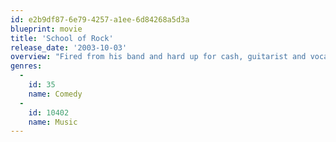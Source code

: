 ```yaml
---
id: e2b9df87-6e79-4257-a1ee-6d84268a5d3a
blueprint: movie
title: 'School of Rock'
release_date: '2003-10-03'
overview: "Fired from his band and hard up for cash, guitarist and vocalist Dewey Finn finagles his way into a job as a fourth-grade substitute teacher at a private school, where he secretly begins teaching his students the finer points of rock 'n' roll. The school's hard-nosed principal is rightly suspicious of Finn's activities. But Finn's roommate remains in the dark about what he's doing."
genres:
  -
    id: 35
    name: Comedy
  -
    id: 10402
    name: Music
---
```

